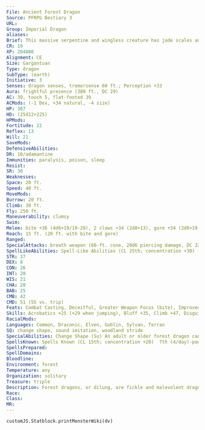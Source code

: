 ```yaml
---
File: Ancient Forest Dragon
Source: PFRPG Bestiary 3
URL: 
Group: Imperial Dragon
aliases: 
Brief: This massive serpentine and wingless creature has jade scales and antlers, and sounds like grinding stones as it stalks forth.
CR: 19
XP: 204800
Alignment: CE
Size: Gargantuan
Type: dragon
SubType: (earth)
Initiative: 3
Senses: dragon senses, tremorsense 60 ft.; Perception +33
Aura: frightful presence (300 ft., DC 29)
AC: 39, touch 5, flat-footed 39
ACMods: (-1 Dex, +34 natural, -4 size)
HP: 387
HD: (25d12+225)
HPMods: 
Fortitude: 22
Reflex: 13
Will: 21
SaveMods: 
DefensiveAbilities: 
DR: 10/adamantine
Immunities: paralysis, poison, sleep
Resist: 
SR: 30
Weaknesses: 
Space: 20 ft.
Speed: 40 ft.
MoveMods: 
Burrow: 20 ft.
Climb: 30 ft.
Fly: 250 ft.
Maneuverability: clumsy
Swim: 
Melee: bite +36 (4d6+19/19-20), 2 claws +34 (2d8+13), gore +34 (2d8+19), tail slap +32 (2d8+19)
Reach: 15 ft. (20 ft. with bite and gore)
Ranged: 
SpecialAttacks: breath weapon (60-ft. cone, 20d6 piercing damage, DC 32) crush (DC 32, 2d8+19), destructive crush, tail sweep (2d6+19, DC 35)
SpellLikeAbilities: Spell-Like Abilities (CL 25th; concentration +30)  At Will-animate plants, entangle (DC 16), blight (DC 20), pass without trace, tree stride
STR: 37
DEX: 8
CON: 26
INT: 20
WIS: 21
CHA: 20
BAB: 25
CMB: 42
CMD: 51 (55 vs. trip)
Feats: Combat Casting, Deceitful, Greater Weapon Focus (bite), Improved Critical (bite), Improved Initiative, Improved Natural Armor, Iron Will, Multiattack, Power Attack, Skill Focus (Stealth), Stealthy, Toughness, Weapon Focus (bite)
Skills: Acrobatics +25 (+29 when jumping), Bluff +35, Climb +47, Disguise +7, Escape Artist +28, Fly +0, Intimidate +33, Knowledge (arcana) +31, Knowledge (nature) +31, Perception +33, Spellcraft +33, Stealth +25, Survival +29
RacialMods: 
Languages: Common, Draconic, Elven, Goblin, Sylvan, Terran
SQ: change shape, sound imitation, woodland stride
SpecialAbilities: Change Shape (Su) An adult or older forest dragon can assume any humanoid form three times per day as if using polymorph.  Destructive Crush (Su) When an old or older forest dragon makes a crush attack, the impact kicks up debris in a 20-foot-radius burst for 1d6 rounds. The debris obscures the vision of creatures within the debris field and grants concealment to those creatures. The forest dragon can see normally within and through the debris field.  Elemental Breath (Su) Once per day, when an ancient or older forest dragon uses its breath weapon, it can summon a greater earth elemental within the cone. The caster level for these effects is the same as the dragon's caster level.  Sound Imitation (Ex) A very young or older forest dragon can mimic any voice or sound it has heard by making a successful Bluff check against the listener's Sense Motive check.  Stony Death (Su) Any creature reduced to 0 or fewer hit points by a great wyrm forest dragon's breath weapon must also make a Fortitude save (same DC as the forest dragon's breath weapon) or be petrified as the flesh to stone spell. This is a death effect.  Woodland Stride (Ex) As the druid ability of the same name.
SpellsKnown: Spells Known (CL 15th; concentration +20)  7th (4/day)-power word blind, waves of exhaustion (DC 22)  6th (6/day)-acid fog, disintegrate (DC 21), move earth  5th (7/day)-baleful polymorph (DC 20), cloudkill (DC 20), feeblemind (DC 20), passwall  4th (7/day)-bestow curse (DC 19), charm monster (DC 19), solid fog, stone shape  3rd (7/day)-lightning bolt (DC 18), wind wall, slow (DC 18), stinking cloud (DC 18)  2nd (7/day)-fog cloud, glitterdust, hideous laughter, invisibility, touch of idiocy   1st (8/day)-hypnotism (DC 16), obscuring mist, magic missile, ray of enfeeblement (DC 16), shield  0 (at-will)-dancing lights, daze (DC 15), detect magic, ghost sound, mage hand, mending, read magic, resistance, touch of fatigue
SpellsPrepared: 
SpellDomains: 
Bloodline: 
Environment: forest
Temperature: any
Organization: solitary
Treasure: triple
Description: Forest dragons, or dilung, are fickle and malevolent dragons that dwell in deep, rugged woodlands. While a forest dragon can fly, it prefers to stalk the earth, flying only to pursue objects of its wrath.
Race: 
Class: 
MR: 
---
```

```dataviewjs
customJS.Statblock.printMonsterWiki(dv)
```
